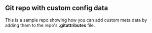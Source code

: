 ## Git repo with custom config data

This is a sample repo showing how you can add custom meta data by adding them to the repo's **.gitattributes** file.

